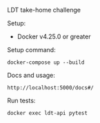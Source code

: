LDT take-home challenge

Setup:
- Docker v4.25.0 or greater

Setup command:
````
docker-compose up --build
````
Docs and usage:
````
http://localhost:5000/docs#/
````
Run tests:
````
docker exec ldt-api pytest
````
